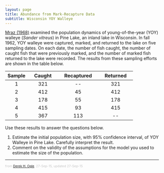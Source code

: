 ```yaml
---
layout: page
title: Abundance from Mark-Recapture Data
subtitle: Wisconsin YOY Walleye
---
```


[Mraz (1968)](http://digicoll.library.wisc.edu/cgi-bin/EcoNatRes/EcoNatRes-idx?type=header;pview=hide;id=EcoNatRes.DNRBull40) examined the population dynamics of young-of-the-year (YOY) walleye (*Sander vitreus*) in Pine Lake, an inland lake in Wisconsin.  In fall 1962, YOY walleye were captured, marked, and returned to the lake on five sampling dates.  On each date, the number of fish caught, the number of caught fish that were previously marked, and the number of marked fish returned to the lake were recorded.  The results from these sampling efforts are shown in the table below.

| Sample |  &nbsp;&nbsp;&nbsp;Caught&nbsp;&nbsp;&nbsp;  | &nbsp;&nbsp;&nbsp;Recaptured&nbsp;&nbsp;&nbsp; | &nbsp;&nbsp;&nbsp;Returned&nbsp;&nbsp;&nbsp; |
|:------:|:--------:|:----------:|:--------:|
|    1   |    321   |     --     |    321   |
|    2   |    412   |     45     |    412   |
|    3   |    178   |     55     |    178   |
|    4   |    415   |     93     |    415   |
|    5   |    367   |    113     |     --   |

Use these results to answer the questions below.

1. Estimate the initial population size, with 95% confidence interval, of YOY Walleye in Pine Lake.  Carefully interpret the result.
1. Comment on the validity of the assumptions for the model you used to estimate the size of the population.

---
<p style="font-size: 0.75em; color: c6c6c6;">from <a href="http://derekogle.com">Derek H. Ogle</a>, 27-Sep-15, updated 27-Sep-15</p>
